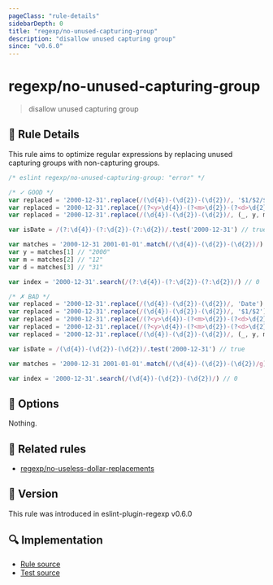 ```yaml
---
pageClass: "rule-details"
sidebarDepth: 0
title: "regexp/no-unused-capturing-group"
description: "disallow unused capturing group"
since: "v0.6.0"
---
```

# regexp/no-unused-capturing-group

> disallow unused capturing group

## :book: Rule Details

This rule aims to optimize regular expressions by replacing unused capturing groups with non-capturing groups.

<eslint-code-block>

```js
/* eslint regexp/no-unused-capturing-group: "error" */

/* ✓ GOOD */
var replaced = '2000-12-31'.replace(/(\d{4})-(\d{2})-(\d{2})/, '$1/$2/$3') // "2000/12/31"
var replaced = '2000-12-31'.replace(/(?<y>\d{4})-(?<m>\d{2})-(?<d>\d{2})/u, '$<y>/$<m>/$<d>') // "2000/12/31"
var replaced = '2000-12-31'.replace(/(\d{4})-(\d{2})-(\d{2})/, (_, y, m, d) => `${y}/${m}/${d}`) // "2000/12/31"

var isDate = /(?:\d{4})-(?:\d{2})-(?:\d{2})/.test('2000-12-31') // true

var matches = '2000-12-31 2001-01-01'.match(/(\d{4})-(\d{2})-(\d{2})/)
var y = matches[1] // "2000"
var m = matches[2] // "12"
var d = matches[3] // "31"

var index = '2000-12-31'.search(/(?:\d{4})-(?:\d{2})-(?:\d{2})/) // 0

/* ✗ BAD */
var replaced = '2000-12-31'.replace(/(\d{4})-(\d{2})-(\d{2})/, 'Date') // "Date"
var replaced = '2000-12-31'.replace(/(\d{4})-(\d{2})-(\d{2})/, '$1/$2') // "2000/12"
var replaced = '2000-12-31'.replace(/(?<y>\d{4})-(?<m>\d{2})-(?<d>\d{2})/u, '$<y>/$<m>') // "2000/12"
var replaced = '2000-12-31'.replace(/(?<y>\d{4})-(?<m>\d{2})-(?<d>\d{2})/u, '$1/$2/$3') // "2000/12/31"
var replaced = '2000-12-31'.replace(/(\d{4})-(\d{2})-(\d{2})/, (_, y, m) => `${y}/${m}`) // "2000/12"

var isDate = /(\d{4})-(\d{2})-(\d{2})/.test('2000-12-31') // true

var matches = '2000-12-31 2001-01-01'.match(/(\d{4})-(\d{2})-(\d{2})/g) // ["2000-12-31", "2001-01-01"]

var index = '2000-12-31'.search(/(\d{4})-(\d{2})-(\d{2})/) // 0
```

</eslint-code-block>

## :wrench: Options

Nothing.

## :couple: Related rules

- [regexp/no-useless-dollar-replacements](./no-useless-dollar-replacements.md)

## :rocket: Version

This rule was introduced in eslint-plugin-regexp v0.6.0

## :mag: Implementation

- [Rule source](https://github.com/ota-meshi/eslint-plugin-regexp/blob/master/lib/rules/no-unused-capturing-group.ts)
- [Test source](https://github.com/ota-meshi/eslint-plugin-regexp/blob/master/tests/lib/rules/no-unused-capturing-group.ts)
